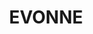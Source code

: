 ---
title: "EVONNE"

description: "Evonne is a powerful web application for explaining entailments from ontologies. These entailments are explained using proof trees, for which we offer a range of navigation possibilities to explore these inferences. This can be used to better understand reasoning result from an ontology, but it can also be used for teaching purposes (explaining how reasoning works), and for debugging (determining how an erroneous statement was derived). For the latter use case, we connect the proof visualization with a graph like visualization of a relevant fragment of the ontology, which allows to quickly localize axioms used in the proof and their role and impact within the greater context of the ontology. Evonne can also be used to compute diagnoses --- sets of axioms that need to be modified or removed in order to remove the entailment --- which are then shown together with their impact on other statements in the ontology. Evonne can be installed locally using docker, but also directly tried online."


image: /images/artefacts/evonne-screenshot.png

category: 'Tools'

keywords:
- 'Ontologies'
- 'Explanations'

external_link: https://mt.inf.tu-dresden.de/en/research/research-projects/evonne/

---